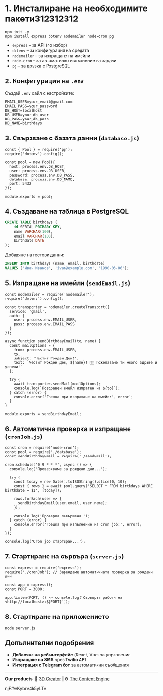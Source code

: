 # 1. Инсталиране на необходимите пакети312312312

```
npm init -y
npm install express dotenv nodemailer node-cron pg

```

- `express` – за API (по избор)
- `dotenv` – за конфигурация на средата
- `nodemailer` – за изпращане на имейли
- `node-cron` – за автоматично изпълнение на задачи
- `pg` – за връзка с PostgreSQL

## 2. Конфигурация на `.env`

Създай `.env` файл с настройките:

```
EMAIL_USER=your_email@gmail.com
EMAIL_PASS=your_password
DB_HOST=localhost
DB_USER=your_db_user
DB_PASS=your_db_pass
DB_NAME=birthdays

```

## 3. Свързване с базата данни (`database.js`)

```
const { Pool } = require('pg');
require('dotenv').config();

const pool = new Pool({
  host: process.env.DB_HOST,
  user: process.env.DB_USER,
  password: process.env.DB_PASS,
  database: process.env.DB_NAME,
  port: 5432
});

module.exports = pool;

```

## 4. Създаване на таблица в PostgreSQL

```sql
CREATE TABLE birthdays (
    id SERIAL PRIMARY KEY,
    name VARCHAR(100),
    email VARCHAR(100),
    birthdate DATE
);

```

Добавяне на тестови данни:

```sql
INSERT INTO birthdays (name, email, birthdate)
VALUES ('Иван Иванов', 'ivan@example.com', '1990-03-06');

```

## 5. Изпращане на имейли (`sendEmail.js`)

```
const nodemailer = require('nodemailer');
require('dotenv').config();

const transporter = nodemailer.createTransport({
  service: 'gmail',
  auth: {
    user: process.env.EMAIL_USER,
    pass: process.env.EMAIL_PASS
  }
});

async function sendBirthdayEmail(to, name) {
  const mailOptions = {
    from: process.env.EMAIL_USER,
    to,
    subject: 'Честит Рожден Ден!',
    text: `Честит Рожден Ден, ${name}! 🎉🎂 Пожелаваме ти много здраве и успехи!`
  };

  try {
    await transporter.sendMail(mailOptions);
    console.log(`Поздравен имейл изпратен на ${to}`);
  } catch (error) {
    console.error('Грешка при изпращане на имейл:', error);
  }
}

module.exports = sendBirthdayEmail;

```

## 6. Автоматична проверка и изпращане (`cronJob.js`)

```
const cron = require('node-cron');
const pool = require('./database');
const sendBirthdayEmail = require('./sendEmail');

cron.schedule('0 9 * * *', async () => {
  console.log('Проверяваме за рождени дни...');

  try {
    const today = new Date().toISOString().slice(0, 10);
    const { rows } = await pool.query('SELECT * FROM birthdays WHERE birthdate = $1', [today]);

    rows.forEach(user => {
      sendBirthdayEmail(user.email, user.name);
    });

    console.log('Проверка завършена.');
  } catch (error) {
    console.error('Грешка при изпълнение на cron job:', error);
  }
});

console.log('Cron job стартиран...');

```

## 7. Стартиране на сървъра (`server.js`)

```
const express = require('express');
require('./cronJob'); // Зареждаме автоматичната проверка за рождени дни

const app = express();
const PORT = 3000;

app.listen(PORT, () => console.log(`Сървърът работи на <http://localhost>:${PORT}`));

```

## 8. Стартиране на приложението

```
node server.js

```

## Допълнителни подобрения

- **Добавяне на уеб интерфейс** (React, Vue) за управление
- **Изпращане на SMS** чрез **Twilio API**
- **Интеграция с Telegram бот** за автоматични съобщения

---

**Our products:** 🔼 [3D Creator](https://www.koi-club.com/3dcreator) **|** ⚙️ [The Content Engine](https://www.notion.so/marketplace/templates/contentengine)

njF#wKybrv4h5yLTv
